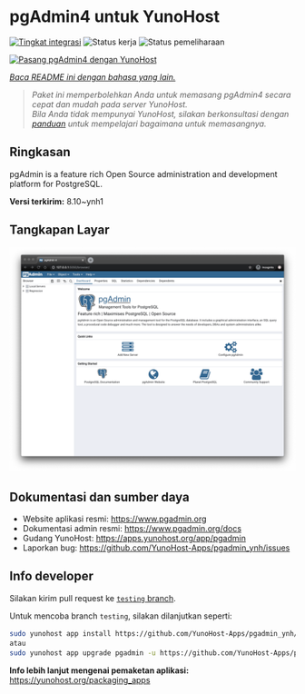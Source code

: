 <!--
N.B.: README ini dibuat secara otomatis oleh <https://github.com/YunoHost/apps/tree/master/tools/readme_generator>
Ini TIDAK boleh diedit dengan tangan.
-->

# pgAdmin4 untuk YunoHost

[![Tingkat integrasi](https://dash.yunohost.org/integration/pgadmin.svg)](https://ci-apps.yunohost.org/ci/apps/pgadmin/) ![Status kerja](https://ci-apps.yunohost.org/ci/badges/pgadmin.status.svg) ![Status pemeliharaan](https://ci-apps.yunohost.org/ci/badges/pgadmin.maintain.svg)

[![Pasang pgAdmin4 dengan YunoHost](https://install-app.yunohost.org/install-with-yunohost.svg)](https://install-app.yunohost.org/?app=pgadmin)

*[Baca README ini dengan bahasa yang lain.](./ALL_README.md)*

> *Paket ini memperbolehkan Anda untuk memasang pgAdmin4 secara cepat dan mudah pada server YunoHost.*  
> *Bila Anda tidak mempunyai YunoHost, silakan berkonsultasi dengan [panduan](https://yunohost.org/install) untuk mempelajari bagaimana untuk memasangnya.*

## Ringkasan

pgAdmin is a feature rich Open Source administration and development platform for PostgreSQL.


**Versi terkirim:** 8.10~ynh1

## Tangkapan Layar

![Tangkapan Layar pada pgAdmin4](./doc/screenshots/pgadmin4-welcome-light.png)

## Dokumentasi dan sumber daya

- Website aplikasi resmi: <https://www.pgadmin.org>
- Dokumentasi admin resmi: <https://www.pgadmin.org/docs>
- Gudang YunoHost: <https://apps.yunohost.org/app/pgadmin>
- Laporkan bug: <https://github.com/YunoHost-Apps/pgadmin_ynh/issues>

## Info developer

Silakan kirim pull request ke [`testing` branch](https://github.com/YunoHost-Apps/pgadmin_ynh/tree/testing).

Untuk mencoba branch `testing`, silakan dilanjutkan seperti:

```bash
sudo yunohost app install https://github.com/YunoHost-Apps/pgadmin_ynh/tree/testing --debug
atau
sudo yunohost app upgrade pgadmin -u https://github.com/YunoHost-Apps/pgadmin_ynh/tree/testing --debug
```

**Info lebih lanjut mengenai pemaketan aplikasi:** <https://yunohost.org/packaging_apps>

